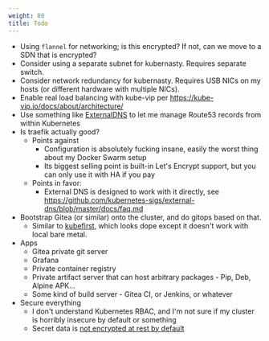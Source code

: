 ```yaml
---
weight: 80
title: Todo
---
```


* Using `flannel` for networking; is this encrypted? If not, can we move to a SDN that is encrypted?
* Consider using a separate subnet for kubernasty. Requires separate switch.
* Consider network redundancy for kubernasty. Requires USB NICs on my hosts (or different hardware with multiple NICs).
* Enable real load balancing with kube-vip per <https://kube-vip.io/docs/about/architecture/>
* Use something like [ExternalDNS](https://github.com/kubernetes-sigs/external-dns) to let me manage Route53 records from within Kubernetes
* Is traefik actually good?
    * Points against
        * Configuration is absolutely fucking insane, easily the worst thing about my Docker Swarm setup
        * Its biggest selling point is built-in Let's Encrypt support, but you can only use it with HA if you pay
    * Points in favor:
        * External DNS is designed to work with it directly, see <https://github.com/kubernetes-sigs/external-dns/blob/master/docs/faq.md>
* Bootstrap Gitea (or similar) onto the cluster, and do gitops based on that.
    * Similar to [kubefirst](https://kubefirst.io/), which looks dope except it doesn't work with local bare metal.
* Apps
    * Gitea private git server
    * Grafana
    * Private container registry
    * Private artifact server that can host arbitrary packages - Pip, Deb, Alpine APK...
    * Some kind of build server - Gitea CI, or Jenkins, or whatever
* Secure everything
    * I don't understand Kubernetes RBAC, and I'm not sure if my cluster is horribly insecure by default or something
    * Secret data is [not encrypted at rest by default](https://kubernetes.io/docs/tasks/administer-cluster/encrypt-data/)
